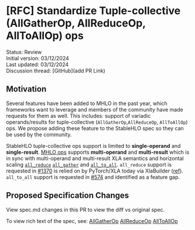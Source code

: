 # [RFC] Standardize Tuple-collective (AllGatherOp, AllReduceOp, AllToAllOp) ops

Status: Review<br/>
Initial version: 03/12/2024<br/>
Last updated: 03/12/2024<br/>
Discussion thread: [GitHub](add PR Link)

## Motivation

Several features have been added to MHLO in the past year, which frameworks want
to leverage and members of the community have made requests for them as well.
This includes: support of variadic operands/results for tuple-collective
(`AllGatherOp`,`AllReduceOp`, `AllToAllOp`) ops. We propose adding these
feature to the StableHLO spec so they can be used by the community.

StableHLO tuple-collective ops support is limited to **single-operand** and **single-result**.
[MHLO ops](https://github.com/tensorflow/mlir-hlo/blob/master/mhlo/IR/hlo_ops.td)
supports
**multi-operand** and **multi-result** which is in sync with multi-operand and
multi-result XLA semantics and
horizontal scaling
[`all_reduce`](https://openxla.org/xla/operation_semantics#allreduce)
[`all_gather`](https://openxla.org/xla/operation_semantics#allgather) and
[`all_to_all`](https://openxla.org/xla/operation_semantics#alltoall). `all_reduce`
support is requested
in [#1370](https://github.com/openxla/stablehlo/issues/1370) is relied on by
PyTorch/XLA today via XlaBuilder ([ref](https://github.com/pytorch/xla/blob/1bbe333ad137ace6b8134db640c0b24c8c428db6/torch_xla/csrc/cross_replica_reduces.cpp#L156)).
`all_to_all` support is requested in
[#574](https://github.com/openxla/stablehlo/issues/574) and identified as a feature
gap.

## Proposed Specification Changes

View spec.md changes in this PR to view the diff vs original spec.

To view rich text of the spec, see:
[AllGatherOp](https://github.com/openxla/stablehlo/blob/f8d6756c70dc5301d5be88d1ca378d1429943e0c/docs/spec.md#all_gather)
[AllReduceOp](https://github.com/openxla/stablehlo/blob/f8d6756c70dc5301d5be88d1ca378d1429943e0c/docs/spec.md#all_reduce)
[AllToAllOp](https://github.com/openxla/stablehlo/blob/f8d6756c70dc5301d5be88d1ca378d1429943e0c/docs/spec.md#all_to_all)
